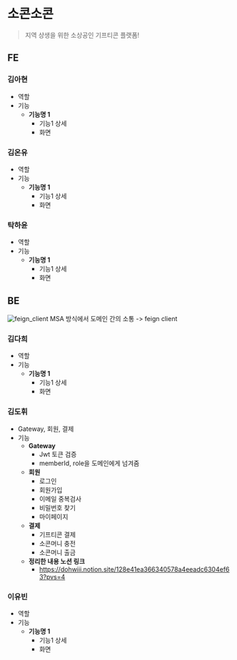 # 소콘소콘
> 지역 상생을 위한 소상공인 기프티콘 플랫폼!

## FE
### 김아현
* 역할
*  기능
   * **기능명 1**
      * 기능1 상세
      * 화면

### 김온유
* 역할
*  기능
   * **기능명 1**
      * 기능1 상세
      * 화면

### 탁하윤
* 역할
*  기능
   * **기능명 1**
      * 기능1 상세
      * 화면

## BE
![feign_client](/uploads/61771223fec7e7cc38593618eee4aaf3/feign_client.PNG)
MSA 방식에서 도메인 간의 소통 -> feign client
### 김다희
* 역할
*  기능
   * **기능명 1**
      * 기능1 상세
      * 화면

### 김도휘
* Gateway, 회원, 결제 
*  기능
   * **Gateway**
      * Jwt 토큰 검증
      * memberId, role을 도메인에게 넘겨줌
   * **회원**
      * 로그인
      * 회원가입
      * 이메일 중복검사
      * 비밀번호 찾기
      * 마이페이지
   * **결제**
      * 기프티콘 결제
      * 소콘머니 충전
      * 소콘머니 출금
   * **정리한 내용 노션 링크**
      * https://dohwiii.notion.site/128e41ea366340578a4eeadc6304ef63?pvs=4

### 이유빈
* 역할
*  기능
   * **기능명 1**
      * 기능1 상세
      * 화면
